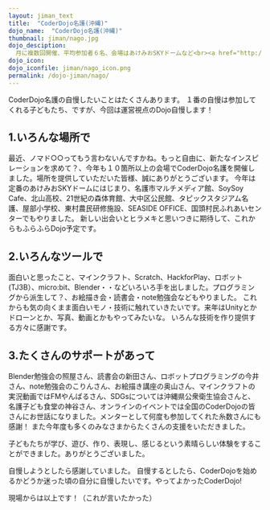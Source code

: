 ```yaml
---
layout: jiman_text
title:  "CoderDojo名護(沖縄)"
dojo_name:  "CoderDojo名護(沖縄)"
thumbnail: jiman/nago.jpg
dojo_desciption: 
  月に複数回開催、平均参加者６名、会場はあけみおSKYドームなど<br><a href="http://coderdojo-nago.com">CoderDojo名護Webサイト</a>
dojo_icon: 
dojo_iconfile: jiman/nago_icon.png
permalink: /dojo-jiman/nago/
---
```


CoderDojo名護の自慢したいことはたくさんあります。
１番の自慢は参加してくれる子どもたち、ですが、今回は運営視点のDojo自慢します！

## 1.いろんな場所で
最近、ノマド○○ってもう言わないんですかね。もっと自由に、新たなインスピレーションを求めて？、今年も１０箇所以上の会場でCoderDojo名護を開催しました。場所を提供していただいた皆様、誠にありがとうございます。
今年は定番のあけみおSKYドームにはじまり、名護市マルチメディア館、SoySoy Cafe、北山高校、21世紀の森体育館、大中区公民館、タピックスタジアム名護、屋部小学校、東村農民研修施設、SEASIDE OFFICE、国頭村民ふれあいセンターでもやりました。
新しい出会いとヒラメキと思いつきに期待して、これからもふらふらDojo予定です。

## 2.いろんなツールで
面白いと思ったこと、マインクラフト、Scratch、HackforPlay、ロボット(TJ3B）、micro:bit、Blender・・などいろいろ手を出しました。プログラミングから派生して？、お絵描き会・読書会・note勉強会などもやりました。
これからも気の向くまま面白いモノ・技術に触れていきたいです。来年はUnityとかドローンとか、写真、動画とかもやってみたいな。
いろんな技術を作り提供する方々に感謝です。

## 3.たくさんのサポートがあって
Blender勉強会の照屋さん、読書会の新田さん、ロボットプログラミングの今井さん、note勉強会のこりんさん、お絵描き講座の奥山さん、マインクラフトの実況動画ではFMやんばるさん、SDGsについては沖縄県公衆衛生協会さんと、名護子ども食堂の神谷さん、オンラインのイベントでは全国のCoderDojoの皆さんにお世話になりました。メンターとして何度も参加してくれた糸数さんにも感謝！
また今年度も多くのみなさまからたくさんの支援をいただきました。

子どもたちが学び、遊び、作り、表現し、感じるという素晴らしい体験をすることができました。ありがとうございました。

自慢しようとしたら感謝していました。
自慢するとしたら、CoderDojoを始めるかどうか迷った頃の自分に自慢したいです。やってよかったCoderDojo!

現場からは以上です！（これが言いたかった）
